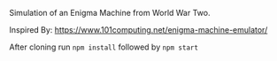 Simulation of an Enigma Machine from World War Two. 

Inspired By: https://www.101computing.net/enigma-machine-emulator/

After cloning run ```npm install``` followed by ```npm start```
